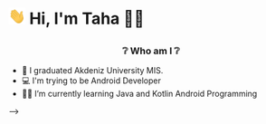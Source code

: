 # <img src="https://raw.githubusercontent.com/ABSphreak/ABSphreak/master/gifs/Hi.gif" width="30px"> Hi, I'm Taha 👨‍💻 

## 
### <div align="center"> ❔ Who am I ❔ </div>  


- 📖 I graduated Akdeniz University MIS.
- 💻 I'm trying to be Android Developer
- 🚴‍♂️ I’m currently learning Java and Kotlin Android Programming 

-->

